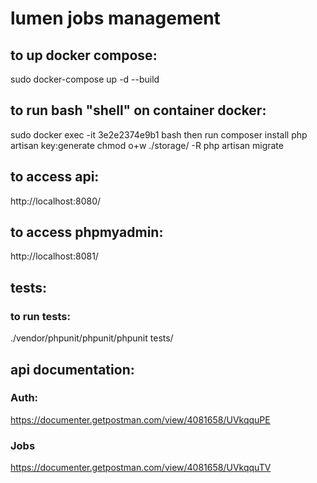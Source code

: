# lumen jobs management

## to up docker compose:
sudo docker-compose up -d --build


## to run bash "shell" on container docker:

sudo docker exec -it 3e2e2374e9b1 bash
then run
composer install
php artisan key:generate
chmod o+w ./storage/ -R
php artisan migrate

## to access api:
http://localhost:8080/
## to access phpmyadmin:
http://localhost:8081/

## tests:
### to run tests:
./vendor/phpunit/phpunit/phpunit tests/

## api documentation:
### Auth:
https://documenter.getpostman.com/view/4081658/UVkqquPE

### Jobs
https://documenter.getpostman.com/view/4081658/UVkqquTV